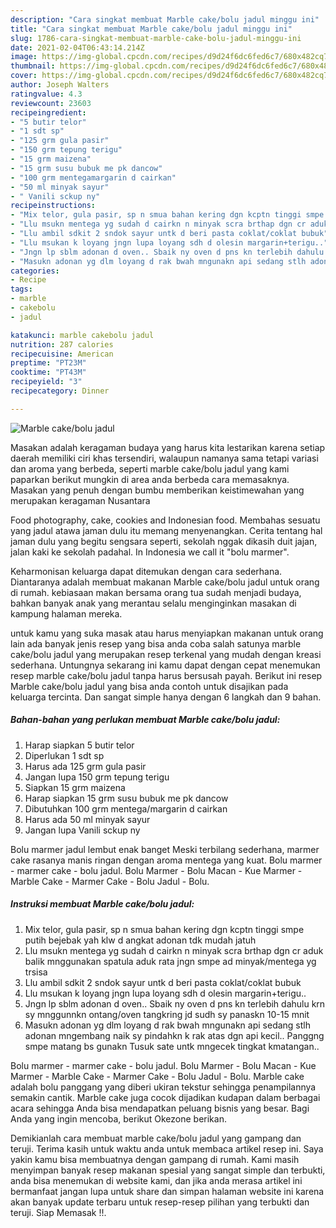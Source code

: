```yaml
---
description: "Cara singkat membuat Marble cake/bolu jadul minggu ini"
title: "Cara singkat membuat Marble cake/bolu jadul minggu ini"
slug: 1786-cara-singkat-membuat-marble-cake-bolu-jadul-minggu-ini
date: 2021-02-04T06:43:14.214Z
image: https://img-global.cpcdn.com/recipes/d9d24f6dc6fed6c7/680x482cq70/marble-cakebolu-jadul-foto-resep-utama.jpg
thumbnail: https://img-global.cpcdn.com/recipes/d9d24f6dc6fed6c7/680x482cq70/marble-cakebolu-jadul-foto-resep-utama.jpg
cover: https://img-global.cpcdn.com/recipes/d9d24f6dc6fed6c7/680x482cq70/marble-cakebolu-jadul-foto-resep-utama.jpg
author: Joseph Walters
ratingvalue: 4.3
reviewcount: 23603
recipeingredient:
- "5 butir telor"
- "1 sdt sp"
- "125 grm gula pasir"
- "150 grm tepung terigu"
- "15 grm maizena"
- "15 grm susu bubuk me pk dancow"
- "100 grm mentegamargarin d cairkan"
- "50 ml minyak sayur"
- " Vanili sckup ny"
recipeinstructions:
- "Mix telor, gula pasir, sp n smua bahan kering dgn kcptn tinggi smpe putih bejebak yah klw d angkat adonan tdk mudah jatuh"
- "Llu msukn mentega yg sudah d cairkn n minyak scra brthap dgn cr aduk balik mnggunakan spatula aduk rata jngn smpe ad minyak/mentega yg trsisa"
- "Llu ambil sdkit 2 sndok sayur untk d beri pasta coklat/coklat bubuk"
- "Llu msukan k loyang jngn lupa loyang sdh d olesin margarin+terigu.."
- "Jngn lp sblm adonan d oven.. Sbaik ny oven d pns kn terlebih dahulu krn sy mnggunnkn ontang/oven tangkring jd sudh sy panaskn 10-15 mnit"
- "Masukn adonan yg dlm loyang d rak bwah mngunakn api sedang stlh adonan mngembang naik sy pindahkn k rak atas dgn api kecil.. Panggng smpe matang bs gunakn Tusuk sate untk mngecek tingkat kmatangan.."
categories:
- Recipe
tags:
- marble
- cakebolu
- jadul

katakunci: marble cakebolu jadul 
nutrition: 287 calories
recipecuisine: American
preptime: "PT23M"
cooktime: "PT43M"
recipeyield: "3"
recipecategory: Dinner

---
```



![Marble cake/bolu jadul](https://img-global.cpcdn.com/recipes/d9d24f6dc6fed6c7/680x482cq70/marble-cakebolu-jadul-foto-resep-utama.jpg)

Masakan adalah keragaman budaya yang harus kita lestarikan karena setiap daerah memiliki ciri khas tersendiri, walaupun namanya sama tetapi variasi dan aroma yang berbeda, seperti marble cake/bolu jadul yang kami paparkan berikut mungkin di area anda berbeda cara memasaknya. Masakan yang penuh dengan bumbu memberikan keistimewahan yang merupakan keragaman Nusantara

Food photography, cake, cookies and Indonesian food. Membahas sesuatu yang jadul atawa jaman dulu itu memang menyenangkan. Cerita tentang hal jaman dulu yang begitu sengsara seperti, sekolah nggak dikasih duit jajan, jalan kaki ke sekolah padahal. In Indonesia we call it &#34;bolu marmer&#34;.

Keharmonisan keluarga dapat ditemukan dengan cara sederhana. Diantaranya adalah membuat makanan Marble cake/bolu jadul untuk orang di rumah. kebiasaan makan bersama orang tua sudah menjadi budaya, bahkan banyak anak yang merantau selalu menginginkan masakan di kampung halaman mereka.

untuk kamu yang suka masak atau harus menyiapkan makanan untuk orang lain ada banyak jenis resep yang bisa anda coba salah satunya marble cake/bolu jadul yang merupakan resep terkenal yang mudah dengan kreasi sederhana. Untungnya sekarang ini kamu dapat dengan cepat menemukan resep marble cake/bolu jadul tanpa harus bersusah payah.
Berikut ini resep Marble cake/bolu jadul yang bisa anda contoh untuk disajikan pada keluarga tercinta. Dan sangat simple hanya dengan 6 langkah dan 9 bahan.


<!--inarticleads1-->

##### Bahan-bahan yang perlukan membuat Marble cake/bolu jadul:

1. Harap siapkan 5 butir telor
1. Diperlukan 1 sdt sp
1. Harus ada 125 grm gula pasir
1. Jangan lupa 150 grm tepung terigu
1. Siapkan 15 grm maizena
1. Harap siapkan 15 grm susu bubuk me pk dancow
1. Dibutuhkan 100 grm mentega/margarin d cairkan
1. Harus ada 50 ml minyak sayur
1. Jangan lupa  Vanili sckup ny


Bolu marmer jadul lembut enak banget Meski terbilang sederhana, marmer cake rasanya manis ringan dengan aroma mentega yang kuat. Bolu marmer - marmer cake - bolu jadul. Bolu Marmer - Bolu Macan - Kue Marmer - Marble Cake - Marmer Cake - Bolu Jadul - Bolu. 

<!--inarticleads2-->

##### Instruksi membuat  Marble cake/bolu jadul:

1. Mix telor, gula pasir, sp n smua bahan kering dgn kcptn tinggi smpe putih bejebak yah klw d angkat adonan tdk mudah jatuh
1. Llu msukn mentega yg sudah d cairkn n minyak scra brthap dgn cr aduk balik mnggunakan spatula aduk rata jngn smpe ad minyak/mentega yg trsisa
1. Llu ambil sdkit 2 sndok sayur untk d beri pasta coklat/coklat bubuk
1. Llu msukan k loyang jngn lupa loyang sdh d olesin margarin+terigu..
1. Jngn lp sblm adonan d oven.. Sbaik ny oven d pns kn terlebih dahulu krn sy mnggunnkn ontang/oven tangkring jd sudh sy panaskn 10-15 mnit
1. Masukn adonan yg dlm loyang d rak bwah mngunakn api sedang stlh adonan mngembang naik sy pindahkn k rak atas dgn api kecil.. Panggng smpe matang bs gunakn Tusuk sate untk mngecek tingkat kmatangan..


Bolu marmer - marmer cake - bolu jadul. Bolu Marmer - Bolu Macan - Kue Marmer - Marble Cake - Marmer Cake - Bolu Jadul - Bolu. Marble cake adalah bolu panggang yang diberi ukiran tekstur sehingga penampilannya semakin cantik. Marble cake juga cocok dijadikan kudapan dalam berbagai acara sehingga Anda bisa mendapatkan peluang bisnis yang besar. Bagi Anda yang ingin mencoba, berikut Okezone berikan. 

Demikianlah cara membuat marble cake/bolu jadul yang gampang dan teruji. Terima kasih untuk waktu anda untuk membaca artikel resep ini. Saya yakin kamu bisa membuatnya dengan gampang di rumah. Kami masih menyimpan banyak resep makanan spesial yang sangat simple dan terbukti, anda bisa menemukan di website kami, dan jika anda merasa artikel ini bermanfaat jangan lupa untuk share dan simpan halaman website ini karena akan banyak update terbaru untuk resep-resep pilihan yang terbukti dan teruji. Siap Memasak !!. 
